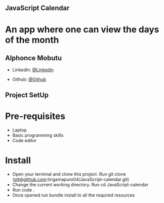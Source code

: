 ## JavaScript Calendar

# An app where one can view the days of the month

## Alphonce Mobutu
- LinkedIn: [@LinkedIn](https://www.linkedin.com/in/adoyo-alphonce)

- Github: [@Github](https://github.com/tingamapuro04)

## Project SetUp

# Pre-requisites
- Laptop
- Basic programming skills
- Code editor

# Install
- Open your terminal and clone this project. Run git clone (git@github.com:tingamapuro04/JavaScript-calendar.git)
- Change the current working directory. Run cd JavaScript-calendar
- Run code .
- Once opened run bundle install to all the required resources
